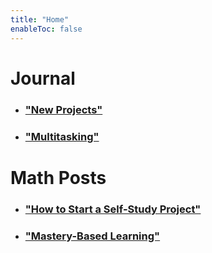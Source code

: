 ```yaml
---
title: "Home"
enableToc: false
---
```


# Journal
- ### ["New Projects"](notes/New%20Projects.md)
- ### ["Multitasking"](notes/Multitasking.md)


# Math Posts
- ### ["How to Start a Self-Study Project"](notes/How%20to%20Start%20a%20Self-Study%20Project.md)
- ### ["Mastery-Based Learning"](notes/Mastery-Based%20Learning.md)